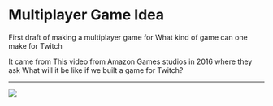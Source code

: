 # Multiplayer Game Idea

First draft of making a multiplayer game for 
What kind of game can one make for Twitch

It came from This video from Amazon Games studios in 2016 where they ask What will it be like if we built a game for Twitch?

---
[![](http://img.youtube.com/vi/g_OSkYnzXHM/0.jpg)](http://www.youtube.com/watch?v=g_OSkYnzXHM "")
